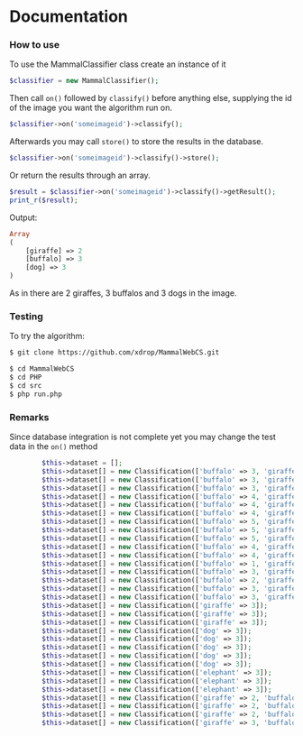 # Documentation

### How to use
To use the MammalClassifier class create an instance of it
```php
$classifier = new MammalClassifier();
```
Then call `on()` followed by `classify()` before anything else, supplying the id of the image you want the algorithm run on.

```php
$classifier->on('someimageid')->classify();
```

Afterwards you may call `store()` to store the results in the database.
```php
$classifier->on('someimageid')->classify()->store();
```

Or return the results through an array.

```php
$result = $classifier->on('someimageid')->classify()->getResult();
print_r($result);
```

Output:
```php
Array
(
    [giraffe] => 2
    [buffalo] => 3
    [dog] => 3
)
```
As in there are 2 giraffes, 3 buffalos and 3 dogs in the image.



### Testing

To try the algorithm:

```sh
$ git clone https://github.com/xdrop/MammalWebCS.git
```

```sh
$ cd MammalWebCS
$ cd PHP
$ cd src
$ php run.php
```

### Remarks
Since database integration is not complete yet you may change the test data in the `on()` method
```php
        $this->dataset = [];
        $this->dataset[] = new Classification(['buffalo' => 3, 'giraffe' => 2]);
        $this->dataset[] = new Classification(['buffalo' => 3, 'giraffe' => 2]);
        $this->dataset[] = new Classification(['buffalo' => 3, 'giraffe' => 2]);
        $this->dataset[] = new Classification(['buffalo' => 4, 'giraffe' => 2]);
        $this->dataset[] = new Classification(['buffalo' => 4, 'giraffe' => 2]);
        $this->dataset[] = new Classification(['buffalo' => 4, 'giraffe' => 2]);
        $this->dataset[] = new Classification(['buffalo' => 5, 'giraffe' => 2]);
        $this->dataset[] = new Classification(['buffalo' => 5, 'giraffe' => 2]);
        $this->dataset[] = new Classification(['buffalo' => 5, 'giraffe' => 2]);
        $this->dataset[] = new Classification(['buffalo' => 4, 'giraffe' => 2]);
        $this->dataset[] = new Classification(['buffalo' => 4, 'giraffe' => 2]);
        $this->dataset[] = new Classification(['buffalo' => 1, 'giraffe' => 2]);
        $this->dataset[] = new Classification(['buffalo' => 3, 'giraffe' => 2]);
        $this->dataset[] = new Classification(['buffalo' => 2, 'giraffe' => 2]);
        $this->dataset[] = new Classification(['buffalo' => 3, 'giraffe' => 2]);
        $this->dataset[] = new Classification(['buffalo' => 3, 'giraffe' => 2]);
        $this->dataset[] = new Classification(['giraffe' => 3]);
        $this->dataset[] = new Classification(['giraffe' => 3]);
        $this->dataset[] = new Classification(['giraffe' => 3]);
        $this->dataset[] = new Classification(['dog' => 3]);
        $this->dataset[] = new Classification(['dog' => 3]);
        $this->dataset[] = new Classification(['dog' => 3]);
        $this->dataset[] = new Classification(['dog' => 3]);
        $this->dataset[] = new Classification(['dog' => 3]);
        $this->dataset[] = new Classification(['elephant' => 3]);
        $this->dataset[] = new Classification(['elephant' => 3]);
        $this->dataset[] = new Classification(['elephant' => 3]);
        $this->dataset[] = new Classification(['giraffe' => 2, 'buffalo' => 3]);
        $this->dataset[] = new Classification(['giraffe' => 2, 'buffalo' => 3]);
        $this->dataset[] = new Classification(['giraffe' => 2, 'buffalo' => 3]);
        $this->dataset[] = new Classification(['giraffe' => 3, 'buffalo' => 2]);

```
